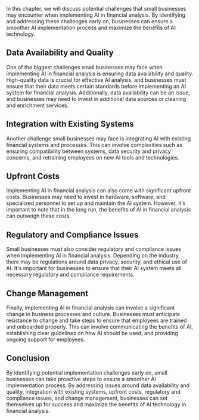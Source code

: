 
In this chapter, we will discuss potential challenges that small businesses may encounter when implementing AI in financial analysis. By identifying and addressing these challenges early on, businesses can ensure a smoother AI implementation process and maximize the benefits of AI technology.

Data Availability and Quality
-----------------------------

One of the biggest challenges small businesses may face when implementing AI in financial analysis is ensuring data availability and quality. High-quality data is crucial for effective AI analysis, and businesses must ensure that their data meets certain standards before implementing an AI system for financial analysis. Additionally, data availability can be an issue, and businesses may need to invest in additional data sources or cleaning and enrichment services.

Integration with Existing Systems
---------------------------------

Another challenge small businesses may face is integrating AI with existing financial systems and processes. This can involve complexities such as ensuring compatibility between systems, data security and privacy concerns, and retraining employees on new AI tools and technologies.

Upfront Costs
-------------

Implementing AI in financial analysis can also come with significant upfront costs. Businesses may need to invest in hardware, software, and specialized personnel to set up and maintain the AI system. However, it's important to note that in the long run, the benefits of AI in financial analysis can outweigh these costs.

Regulatory and Compliance Issues
--------------------------------

Small businesses must also consider regulatory and compliance issues when implementing AI in financial analysis. Depending on the industry, there may be regulations around data privacy, security, and ethical use of AI. It's important for businesses to ensure that their AI system meets all necessary regulatory and compliance requirements.

Change Management
-----------------

Finally, implementing AI in financial analysis can involve a significant change in business processes and culture. Businesses must anticipate resistance to change and take steps to ensure that employees are trained and onboarded properly. This can involve communicating the benefits of AI, establishing clear guidelines on how AI should be used, and providing ongoing support for employees.

Conclusion
----------

By identifying potential implementation challenges early on, small businesses can take proactive steps to ensure a smoother AI implementation process. By addressing issues around data availability and quality, integration with existing systems, upfront costs, regulatory and compliance issues, and change management, businesses can set themselves up for success and maximize the benefits of AI technology in financial analysis.
